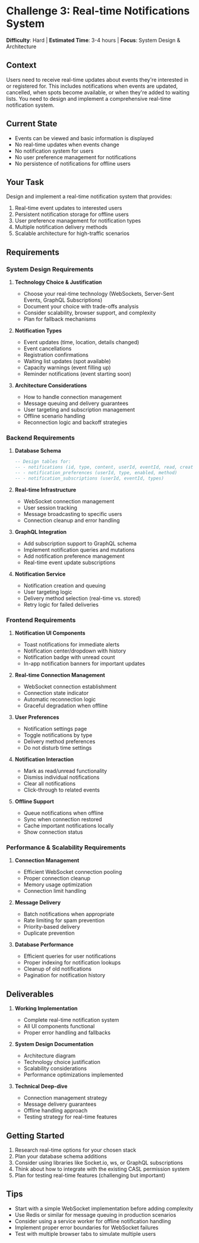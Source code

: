 # Challenge 3: Real-time Notifications System

**Difficulty**: Hard | **Estimated Time**: 3-4 hours | **Focus**: System Design & Architecture

## Context

Users need to receive real-time updates about events they're interested in or registered for. This includes notifications when events are updated, cancelled, when spots become available, or when they're added to waiting lists. You need to design and implement a comprehensive real-time notification system.

## Current State

- Events can be viewed and basic information is displayed
- No real-time updates when events change
- No notification system for users
- No user preference management for notifications
- No persistence of notifications for offline users

## Your Task

Design and implement a real-time notification system that provides:
1. Real-time event updates to interested users
2. Persistent notification storage for offline users
3. User preference management for notification types
4. Multiple notification delivery methods
5. Scalable architecture for high-traffic scenarios

## Requirements

### System Design Requirements

1. **Technology Choice & Justification**
   - Choose your real-time technology (WebSockets, Server-Sent Events, GraphQL Subscriptions)
   - Document your choice with trade-offs analysis
   - Consider scalability, browser support, and complexity
   - Plan for fallback mechanisms

2. **Notification Types**
   - Event updates (time, location, details changed)
   - Event cancellations
   - Registration confirmations
   - Waiting list updates (spot available)
   - Capacity warnings (event filling up)
   - Reminder notifications (event starting soon)

3. **Architecture Considerations**
   - How to handle connection management
   - Message queuing and delivery guarantees
   - User targeting and subscription management
   - Offline scenario handling
   - Reconnection logic and backoff strategies

### Backend Requirements

1. **Database Schema**
   ```sql
   -- Design tables for:
   -- - notifications (id, type, content, userId, eventId, read, createdAt)
   -- - notification_preferences (userId, type, enabled, method)
   -- - notification_subscriptions (userId, eventId, types)
   ```

2. **Real-time Infrastructure**
   - WebSocket connection management
   - User session tracking
   - Message broadcasting to specific users
   - Connection cleanup and error handling

3. **GraphQL Integration**
   - Add subscription support to GraphQL schema
   - Implement notification queries and mutations
   - Add notification preference management
   - Real-time event update subscriptions

4. **Notification Service**
   - Notification creation and queuing
   - User targeting logic
   - Delivery method selection (real-time vs. stored)
   - Retry logic for failed deliveries

### Frontend Requirements

1. **Notification UI Components**
   - Toast notifications for immediate alerts
   - Notification center/dropdown with history
   - Notification badge with unread count
   - In-app notification banners for important updates

2. **Real-time Connection Management**
   - WebSocket connection establishment
   - Connection state indicator
   - Automatic reconnection logic
   - Graceful degradation when offline

3. **User Preferences**
   - Notification settings page
   - Toggle notifications by type
   - Delivery method preferences
   - Do not disturb time settings

4. **Notification Interaction**
   - Mark as read/unread functionality
   - Dismiss individual notifications
   - Clear all notifications
   - Click-through to related events

5. **Offline Support**
   - Queue notifications when offline
   - Sync when connection restored
   - Cache important notifications locally
   - Show connection status

### Performance & Scalability Requirements

1. **Connection Management**
   - Efficient WebSocket connection pooling
   - Proper connection cleanup
   - Memory usage optimization
   - Connection limit handling

2. **Message Delivery**
   - Batch notifications when appropriate
   - Rate limiting for spam prevention
   - Priority-based delivery
   - Duplicate prevention

3. **Database Performance**
   - Efficient queries for user notifications
   - Proper indexing for notification lookups
   - Cleanup of old notifications
   - Pagination for notification history

## Deliverables

1. **Working Implementation**
   - Complete real-time notification system
   - All UI components functional
   - Proper error handling and fallbacks

2. **System Design Documentation**
   - Architecture diagram
   - Technology choice justification
   - Scalability considerations
   - Performance optimizations implemented

3. **Technical Deep-dive**
   - Connection management strategy
   - Message delivery guarantees
   - Offline handling approach
   - Testing strategy for real-time features

## Getting Started

1. Research real-time options for your chosen stack
2. Plan your database schema additions
3. Consider using libraries like Socket.io, ws, or GraphQL subscriptions
4. Think about how to integrate with the existing CASL permission system
5. Plan for testing real-time features (challenging but important)

## Tips

- Start with a simple WebSocket implementation before adding complexity
- Use Redis or similar for message queuing in production scenarios
- Consider using a service worker for offline notification handling
- Implement proper error boundaries for WebSocket failures
- Test with multiple browser tabs to simulate multiple users 